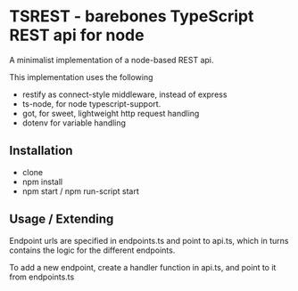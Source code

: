 # TSREST - barebones TypeScript REST api for node
A minimalist implementation of a node-based REST api.

This implementation uses the following
  * restify as connect-style middleware, instead of express
  * ts-node, for node typescript-support.
  * got, for sweet, lightweight http request handling 
  * dotenv for variable handling

## Installation
  * clone
  * npm install
  * npm start / npm run-script start

## Usage / Extending

Endpoint urls are specified in endpoints.ts and point to api.ts, which in turns contains the logic for the different endpoints.

To add a new endpoint, create a handler function in api.ts, and point to it from endpoints.ts